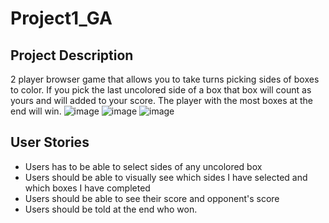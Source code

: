# Project1_GA
  ## Project Description
  2 player browser game that allows you to take turns picking sides of boxes to color. If you pick the last uncolored side of a box that box will count as yours and will   added to your score. The player with the most boxes at the end will win.
  ![image](https://user-images.githubusercontent.com/55261784/162040336-bc69ce0c-64de-456f-a603-5a48fb852b45.png)
  ![image](https://user-images.githubusercontent.com/55261784/162041575-3fbd2a37-f335-44d1-ab49-c5b1b5b73fe8.png)
  ![image](https://user-images.githubusercontent.com/55261784/162048060-b0f1c334-c36d-4a5d-9720-57c287a4cf2b.png)
  ## User Stories
  - Users has to be able to select sides of any uncolored box
  - Users should be able to visually see which sides I have selected and which boxes I have completed
  - Users should be able to see their score and opponent's score
  - Users should be told at the end who won.

  




  


